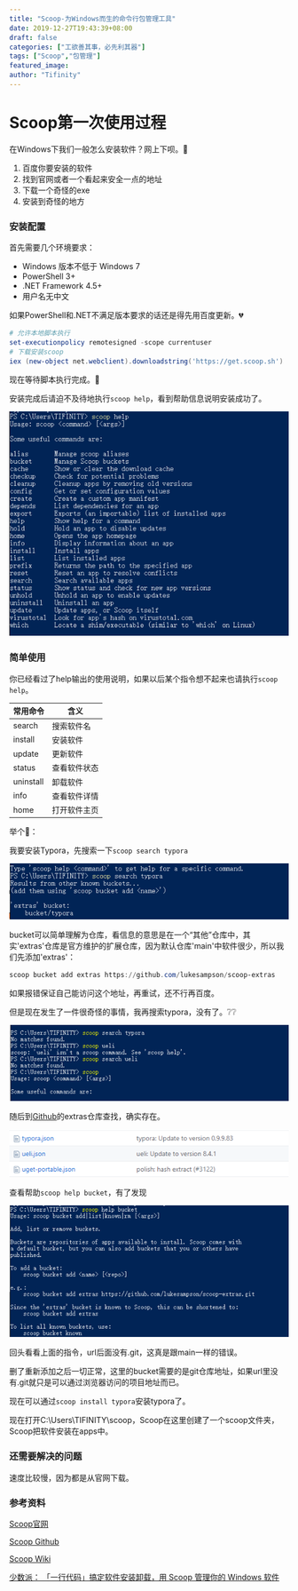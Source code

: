 ```yaml
---
title: "Scoop-为Windows而生的命令行包管理工具"
date: 2019-12-27T19:43:39+08:00
draft: false
categories: ["工欲善其事，必先利其器"]
tags: ["Scoop","包管理"]
featured_image: 
author: "Tifinity"
---
```


# Scoop第一次使用过程

在Windows下我们一般怎么安装软件？网上下呗。:anger:

1. 百度你要安装的软件
2. 找到官网或者一个看起来安全一点的地址
3. 下载一个奇怪的exe
4. 安装到奇怪的地方

### 安装配置

首先需要几个环境要求：

- Windows 版本不低于 Windows 7
- PowerShell  3+
- .NET Framework 4.5+
- 用户名无中文

如果PowerShell和.NET不满足版本要求的话还是得先用百度更新。:broken_heart:

~~~powershell
# 允许本地脚本执行
set-executionpolicy remotesigned -scope currentuser
# 下载安装scoop
iex (new-object net.webclient).downloadstring('https://get.scoop.sh')
~~~

现在等待脚本执行完成。:busstop:

安装完成后请迫不及待地执行`scoop help`，看到帮助信息说明安装成功了。

![](https://github.com/Tifinity/MyImage/raw/master/Tools/Scoop/1577448318(1).jpg)

### 简单使用

你已经看过了help输出的使用说明，如果以后某个指令想不起来也请执行`scoop help`。

| 常用命令  | 含义         |
| --------- | ------------ |
| search    | 搜索软件名   |
| install   | 安装软件     |
| update    | 更新软件     |
| status    | 查看软件状态 |
| uninstall | 卸载软件     |
| info      | 查看软件详情 |
| home      | 打开软件主页 |

举个:chestnut:：

我要安装Typora，先搜索一下`scoop search typora`

![](https://raw.githubusercontent.com/Tifinity/MyImage/master/Tools/Scoop/20191227200830.png)

bucket可以简单理解为仓库，看信息的意思是在一个“其他”仓库中，其实'extras'仓库是官方维护的扩展仓库，因为默认仓库'main'中软件很少，所以我们先添加'extras'：

~~~powershell
scoop bucket add extras https://github.com/lukesampson/scoop-extras
~~~

如果报错保证自己能访问这个地址，再重试，还不行再百度。

但是现在发生了一件很奇怪的事情，我再搜索typora，没有了。:grey_question::grey_question:

![](https://raw.githubusercontent.com/Tifinity/MyImage/master/Tools/Scoop/20191228101213.png)

随后到[Github](https://github.com/lukesampson/scoop-extras/tree/master/bucket)的extras仓库查找，确实存在。

![](https://raw.githubusercontent.com/Tifinity/MyImage/master/Tools/Scoop/20191228101123.png)

查看帮助`scoop help bucket`，有了发现

![](https://raw.githubusercontent.com/Tifinity/MyImage/master/Tools/Scoop/20191228101923.png)

回头看看上面的指令，url后面没有.git，这真是跟main一样的错误。

删了重新添加之后一切正常，这里的bucket需要的是git仓库地址，如果url里没有.git就只是可以通过浏览器访问的项目地址而已。

现在可以通过`scoop install typora`安装typora了。

现在打开C:\Users\TIFINITY\scoop，Scoop在这里创建了一个scoop文件夹，Scoop把软件安装在apps中。

### 还需要解决的问题

速度比较慢，因为都是从官网下载。





### 参考资料

[Scoop官网](http://scoop.sh/)

[Scoop Github](https://github.com/lukesampson/scoop)

[Scoop Wiki](https://github.com/lukesampson/scoop/wiki)

[少数派： 「一行代码」搞定软件安装卸载，用 Scoop 管理你的 Windows 软件](https://sspai.com/post/52496)